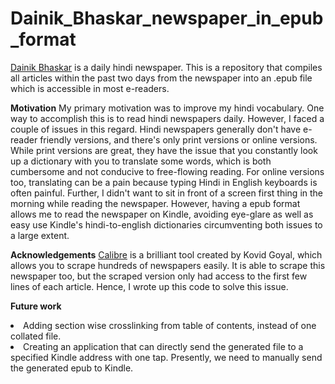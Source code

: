 # Dainik_Bhaskar_newspaper_in_epub_format

[Dainik Bhaskar](https://en.wikipedia.org/wiki/Dainik_Bhaskar) is a daily hindi newspaper. This is a repository that compiles all articles within the past two days from the newspaper into an .epub file which is accessible in most e-readers.

**Motivation**
My primary motivation was to improve my hindi vocabulary. One way to accomplish this is to read hindi newspapers daily. However, I faced a couple of issues in this regard. Hindi newspapers generally don't have e-reader friendly versions, and there's only print versions or online versions. While print versions are great, they have the issue that you constantly look up a dictionary with you to translate some words, which is both cumbersome and not conducive to free-flowing reading. For online versions too, translating can be a pain because typing Hindi in English keyboards is often painful. Further, I didn't want to sit in front of a screen first thing in the morning while reading the newspaper.
However, having a epub format allows me to read the newspaper on Kindle, avoiding eye-glare as well as easy use Kindle's hindi-to-english dictionaries circumventing both issues to a large extent.

**Acknowledgements**
[Calibre](https://calibre-ebook.com/) is a brilliant tool created by Kovid Goyal, which allows you to scrape hundreds of newspapers easily. It is able to scrape this newspaper too, but the scraped version only had access to the first few lines of each article. Hence, I wrote up this code to solve this issue.

**Future work**
<li>Adding section wise crosslinking from table of contents, instead of one collated file.</li>
<li>Creating an application that can directly send the generated file to a specified Kindle address with one tap. Presently, we need to manually send the generated epub to Kindle.
</li>
